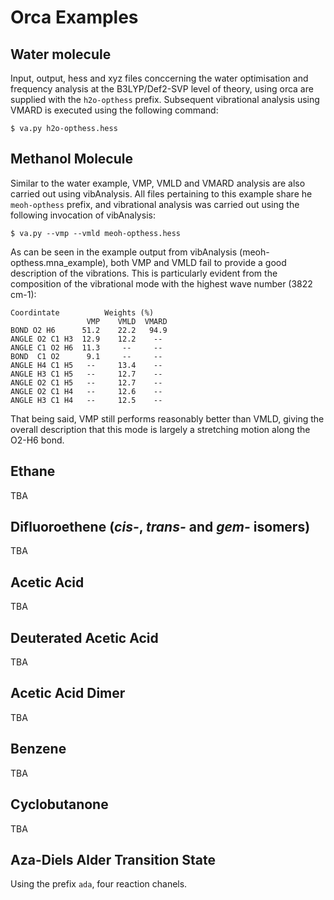 # Orca Examples

## Water molecule
Input, output, hess and xyz files conccerning the water optimisation and
frequency analysis at the B3LYP/Def2-SVP level of theory, using orca are
supplied with the `h2o-opthess` prefix. Subsequent vibrational analysis using
VMARD is executed using the following command:

```
$ va.py h2o-opthess.hess
```

## Methanol Molecule
Similar to the water example, VMP, VMLD and VMARD analysis are also carried out
using vibAnalysis. All files pertaining to this example share he `meoh-opthess`
prefix, and vibrational analysis was carried out using the following invocation
of vibAnalysis:

```
$ va.py --vmp --vmld meoh-opthess.hess
```

As can be seen in the example output from vibAnalysis
(meoh-opthess.mna_example), both VMP and VMLD fail to provide a good description
of the vibrations. This is particularly evident from the composition of the
vibrational mode with the highest wave number (3822 cm-1):

```
Coordintate          Weights (%)
                 VMP    VMLD  VMARD
BOND O2 H6      51.2    22.2   94.9
ANGLE O2 C1 H3  12.9    12.2    -- 
ANGLE C1 O2 H6  11.3     --     --
BOND  C1 O2      9.1     --     --
ANGLE H4 C1 H5   --     13.4    --
ANGLE H3 C1 H5   --     12.7    --
ANGLE O2 C1 H5   --     12.7    --
ANGLE O2 C1 H4   --     12.6    --
ANGLE H3 C1 H4   --     12.5    --
```

That being said, VMP still performs reasonably better than VMLD, giving the
overall description that this mode is largely a stretching motion along the
O2-H6 bond.

## Ethane
TBA

## Difluoroethene (_cis-_, _trans-_ and _gem-_ isomers)
TBA

## Acetic Acid
TBA

## Deuterated Acetic Acid
TBA

## Acetic Acid Dimer
TBA

## Benzene
TBA

## Cyclobutanone
TBA

## Aza-Diels Alder Transition State
Using the prefix `ada`, four reaction chanels.


